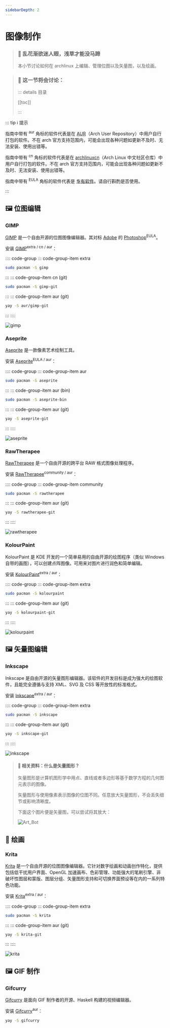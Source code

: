 ```yaml
---
sidebarDepth: 2
---
```


# 图像制作

> ### 🌺 乱花渐欲迷人眼，浅草才能没马蹄
>
> 本小节讨论如何在 archlinux 上编辑、管理位图以及矢量图，以及绘画。

> ### 🔖 这一节将会讨论：
>
> ::: details 目录
>
> [[toc]]
>
> :::

::: tip ℹ️ 提示

指南中带有 <sup>aur</sup> 角标的软件代表是在 [AUR](https://aur.archlinux.org/)（Arch User Repository）中用户自行打包的软件。不在 arch 官方支持范围内，可能会出现各种问题如更新不及时、无法安装、使用出错等。

指南中带有 <sup>cn</sup> 角标的软件代表是在 [archlinuxcn](https://www.archlinuxcn.org/archlinux-cn-repo-and-mirror/)（Arch Linux 中文社区仓库）中用户自行打包的软件。不在 arch 官方支持范围内，可能会出现各种问题如更新不及时、无法安装、使用出错等。

指南中带有 <sup>EULA</sup> 角标的软件代表是 [专有软件](https://www.gnu.org/proprietary/proprietary.html)。请自行斟酌是否使用。

:::

## 🖼️ 位图编辑

### GIMP

[GIMP](https://www.gimp.org/) 是一个自由开源的位图图像编辑器。其对标 [Adobe](https://www.adobe.com/cn/) 的 [Photoshop](https://www.adobe.com/cn/products/photoshop.html)<sup>EULA</sup>。

安装 [GIMP](https://archlinux.org/packages/extra/x86_64/gimp/)<sup>extra / cn / aur</sup>：

:::: code-group
::: code-group-item extra

```sh
sudo pacman -S gimp
```

:::
::: code-group-item cn (git)

```sh
sudo pacman -S gimp-git
```

:::
::: code-group-item aur (git)

```sh
yay -S aur/gimp-git
```

:::
::::

![gimp](../static/exclusive/image/gimp.png)

### Aseprite

[Aseprite](https://www.aseprite.org/) 是一款像素艺术绘制工具。

安装 [Aseprite](https://archlinux.org/packages/community/x86_64/rawtherapee/)<sup>EULA / aur</sup>：

:::: code-group
::: code-group-item aur

```sh
sudo pacman -S aseprite
```

:::
::: code-group-item aur (bin)

```sh
sudo pacman -S aseprite-bin
```

:::
::: code-group-item aur (git)

```sh
yay -S aseprite-git
```

:::
::::

![aseprite](../static/exclusive/image/aseprite.png)

### RawTherapee

[RawTherapee](https://rawtherapee.com/) 是一个自由开源的跨平台 RAW 格式图像处理程序。

安装 [RawTherapee](https://archlinux.org/packages/community/x86_64/rawtherapee/)<sup>community / aur</sup>：

:::: code-group
::: code-group-item community

```sh
sudo pacman -S rawtherapee
```

:::
::: code-group-item aur (git)

```sh
yay -S rawtherapee-git
```

:::
::::

![rawtherapee](../static/exclusive/image/rawtherapee.png)

### KolourPaint

KolourPaint 是 KDE 开发的一个简单易用的自由开源的绘图程序（类似 Windows 自带的画图），可以创建点阵图像。可用来对图片进行润色和简单编辑。

安装 [KolourPaint](https://archlinux.org/packages/extra/x86_64/kolourpaint/)<sup>extra / aur</sup>：

:::: code-group
::: code-group-item extra

```sh
sudo pacman -S kolourpaint
```

:::
::: code-group-item aur (git)

```sh
yay -S kolourpaint-git
```

:::
::::

![kolourpaint](../static/exclusive/image/kolourpaint.png)

## 🖼️ 矢量图编辑

### Inkscape

Inkscape 是自由开源的矢量图形编辑器。该软件的开发目标是成为强大的绘图软件，且能完全遵循与支持 XML、SVG 及 CSS 等开放性的标准格式。

安装 [Inkscape](https://archlinux.org/packages/extra/x86_64/inkscape/)<sup>extra / aur</sup>：

:::: code-group
::: code-group-item extra

```sh
sudo pacman -S inkscape
```

:::
::: code-group-item aur (git)

```sh
yay -S inkscape-git
```

:::
::::

![inkscape](../static/exclusive/image/inkscape.png)

> #### 📑 相关资料：什么是矢量图形？
>
> 矢量图形是计算机图形学中用点、直线或者多边形等基于数学方程的几何图元表示的图像。
>
> 矢量图形与使用像素表示图像的位图不同。任意放大矢量图形，不会丢失细节或影响清晰度。
>
> 下面这个图片便是矢量图，可以尝试将其放大：
>
> ![Art_Bot](../static/exclusive/image/Art_Bot.svg)

## 🎨 绘画

### Krita

[Krita](https://krita.org/zh/) 是一个自由开源的位图图像编辑器。它针对数字绘画和动画创作特化，提供包括低干扰用户界面、OpenGL 加速画布、色彩管理、功能强大的笔刷引擎、非破坏性图层和蒙版、图层分组、矢量图形支持和可切换界面预设等在内的一系列特色功能。

安装 [Krita](https://archlinux.org/packages/extra/x86_64/krita/)<sup>extra / aur</sup>：

:::: code-group
::: code-group-item extra

```sh
sudo pacman -S krita
```

:::
::: code-group-item aur (git)

```sh
yay -S krita-git
```

:::
::::

![krita](../static/exclusive/image/krita.png)

## 🖼️ GIF 制作

### Gifcurry

[Gifcurry](https://lettier.github.io/gifcurry/) 是面向 GIF 制作者的开源、Haskell 构建的视频编辑器。

安装 [Gifcurry](https://aur.archlinux.org/packages/gifcurry/)<sup>aur</sup>：

```sh
yay -S gifcurry
```
